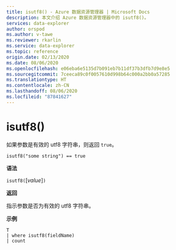 ```yaml
---
title: isutf8() - Azure 数据资源管理器 | Microsoft Docs
description: 本文介绍 Azure 数据资源管理器中的 isutf8()。
services: data-explorer
author: orspod
ms.author: v-tawe
ms.reviewer: rkarlin
ms.service: data-explorer
ms.topic: reference
origin.date: 02/13/2020
ms.date: 08/06/2020
ms.openlocfilehash: e06eba6e5135d7b091eb7b11df37b3dfb7d9e8e5
ms.sourcegitcommit: 7ceeca89c0f0057610d998b64c000a2bb0a57285
ms.translationtype: HT
ms.contentlocale: zh-CN
ms.lasthandoff: 08/06/2020
ms.locfileid: "87841627"
---
```

# <a name="isutf8"></a>isutf8()

如果参数是有效的 utf8 字符串，则返回 `true`。
    
```kusto
isutf8("some string") == true
```

**语法**

`isutf8(`[*value*]`)`

**返回**

指示参数是否为有效的 utf8 字符串。

**示例**

```kusto
T
| where isutf8(fieldName)
| count
```